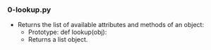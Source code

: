 ### 0-lookup.py
-  Returns the list of available attributes and methods of an object:
	- Prototype: def lookup(obj):
	- Returns a list object.
